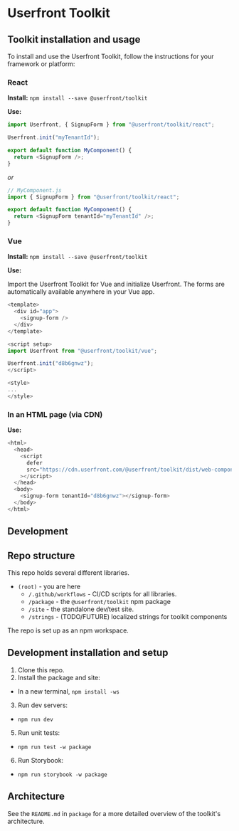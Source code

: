 # Userfront Toolkit

## Toolkit installation and usage

To install and use the Userfront Toolkit, follow the instructions for your framework or platform:

### React

**Install:** `npm install --save @userfront/toolkit`

**Use:**

```js
import Userfront, { SignupForm } from "@userfront/toolkit/react";

Userfront.init("myTenantId");

export default function MyComponent() {
  return <SignupForm />;
}
```

_or_

```js
// MyComponent.js
import { SignupForm } from "@userfront/toolkit/react";

export default function MyComponent() {
  return <SignupForm tenantId="myTenantId" />;
}
```

### Vue

**Install:** `npm install --save @userfront/toolkit`

**Use:**

Import the Userfront Toolkit for Vue and initialize Userfront. The forms are automatically available anywhere in your Vue app.

```js
<template>
  <div id="app">
    <signup-form />
  </div>
</template>

<script setup>
import Userfront from "@userfront/toolkit/vue";

Userfront.init("d8b6gnwz");
</script>

<style>
...
</style>
```

### In an HTML page (via CDN)

**Use:**

```js
<html>
  <head>
    <script
      defer
      src="https://cdn.userfront.com/@userfront/toolkit/dist/web-component.umd.js"
    ></script>
  </head>
  <body>
    <signup-form tenantId="d8b6gnwz"></signup-form>
  </body>
</html>
```

## Development

## Repo structure

This repo holds several different libraries.

- `(root)` - you are here
  - `/.github/workflows` - CI/CD scripts for all libraries.
  - `/package` - the `@userfront/toolkit` npm package
  - `/site` - the standalone dev/test site.
  - `/strings` - (TODO/FUTURE) localized strings for toolkit components

The repo is set up as an npm workspace.

## Development installation and setup

1. Clone this repo.
2. Install the package and site:

- In a new terminal, `npm install -ws`

3. Run dev servers:

- `npm run dev`

5. Run unit tests:

- `npm run test -w package`

6. Run Storybook:

- `npm run storybook -w package`

## Architecture

See the `README.md` in `package` for a more detailed overview of the toolkit's architecture.
